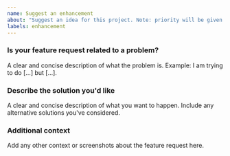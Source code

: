 ```yaml
---
name: Suggest an enhancement
about: "Suggest an idea for this project. Note: priority will be given to suggestions made by sponsors"
labels: enhancement
---
```


### Is your feature request related to a problem?
A clear and concise description of what the problem is.
Example: I am trying to do [...] but [...].

### Describe the solution you'd like
A clear and concise description of what you want to happen. Include any alternative solutions you've considered.

### Additional context
Add any other context or screenshots about the feature request here.